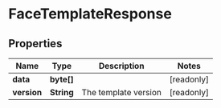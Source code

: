 

# FaceTemplateResponse


## Properties

| Name | Type | Description | Notes |
|------------ | ------------- | ------------- | -------------|
|**data** | **byte[]** |  |  [readonly] |
|**version** | **String** | The template version |  [readonly] |



